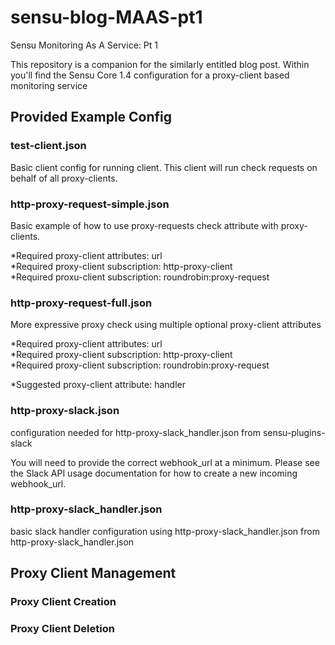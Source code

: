 # sensu-blog-MAAS-pt1
Sensu Monitoring As A Service: Pt 1

This repository is a companion for the similarly entitled blog post. 
Within you'll find the Sensu Core 1.4 configuration for a proxy-client based monitoring service

## Provided Example Config
### test-client.json
Basic client config for running client. This client will run check requests on behalf of all proxy-clients.

### http-proxy-request-simple.json
Basic example of how to use proxy-requests check attribute with proxy-clients. 

*Required proxy-client attributes: url   
*Required proxy-client subscription: http-proxy-client   
*Required proxu-client subscription: roundrobin:proxy-request

### http-proxy-request-full.json
More expressive proxy check using multiple optional proxy-client attributes

*Required proxy-client attributes: url   
*Required proxy-client subscription: http-proxy-client   
*Required proxy-client subscription: roundrobin:proxy-request

*Suggested proxy-client attribute: handler

### http-proxy-slack.json
configuration needed for http-proxy-slack_handler.json from sensu-plugins-slack

You will need to provide the correct webhook_url at a minimum. 
Please see the Slack API usage documentation for how to create a new incoming webhook_url.

### http-proxy-slack_handler.json
basic slack handler configuration using http-proxy-slack_handler.json from http-proxy-slack_handler.json

## Proxy Client Management

### Proxy Client Creation

### Proxy Client Deletion


